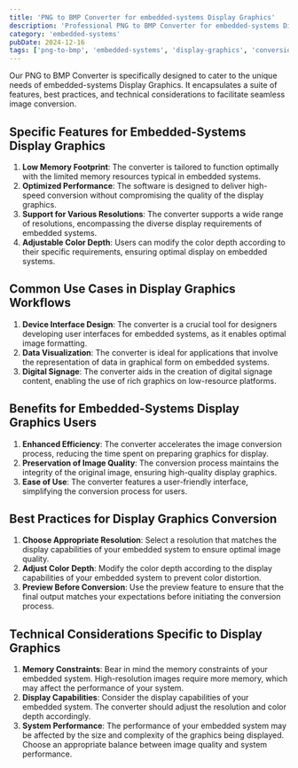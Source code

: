 ```yaml
---
title: 'PNG to BMP Converter for embedded-systems Display Graphics'
description: 'Professional PNG to BMP Converter for embedded-systems Display Graphics. Optimized for embedded-systems display graphics workflows.'
category: 'embedded-systems'
pubDate: 2024-12-16
tags: ['png-to-bmp', 'embedded-systems', 'display-graphics', 'conversion']
---
```


Our PNG to BMP Converter is specifically designed to cater to the unique needs of embedded-systems Display Graphics. It encapsulates a suite of features, best practices, and technical considerations to facilitate seamless image conversion.

## Specific Features for Embedded-Systems Display Graphics

1. **Low Memory Footprint**: The converter is tailored to function optimally with the limited memory resources typical in embedded systems.
2. **Optimized Performance**: The software is designed to deliver high-speed conversion without compromising the quality of the display graphics.
3. **Support for Various Resolutions**: The converter supports a wide range of resolutions, encompassing the diverse display requirements of embedded systems.
4. **Adjustable Color Depth**: Users can modify the color depth according to their specific requirements, ensuring optimal display on embedded systems.

## Common Use Cases in Display Graphics Workflows

1. **Device Interface Design**: The converter is a crucial tool for designers developing user interfaces for embedded systems, as it enables optimal image formatting.
2. **Data Visualization**: The converter is ideal for applications that involve the representation of data in graphical form on embedded systems.
3. **Digital Signage**: The converter aids in the creation of digital signage content, enabling the use of rich graphics on low-resource platforms.

## Benefits for Embedded-Systems Display Graphics Users

1. **Enhanced Efficiency**: The converter accelerates the image conversion process, reducing the time spent on preparing graphics for display.
2. **Preservation of Image Quality**: The conversion process maintains the integrity of the original image, ensuring high-quality display graphics.
3. **Ease of Use**: The converter features a user-friendly interface, simplifying the conversion process for users.

## Best Practices for Display Graphics Conversion

1. **Choose Appropriate Resolution**: Select a resolution that matches the display capabilities of your embedded system to ensure optimal image quality.
2. **Adjust Color Depth**: Modify the color depth according to the display capabilities of your embedded system to prevent color distortion.
3. **Preview Before Conversion**: Use the preview feature to ensure that the final output matches your expectations before initiating the conversion process.

## Technical Considerations Specific to Display Graphics

1. **Memory Constraints**: Bear in mind the memory constraints of your embedded system. High-resolution images require more memory, which may affect the performance of your system.
2. **Display Capabilities**: Consider the display capabilities of your embedded system. The converter should adjust the resolution and color depth accordingly.
3. **System Performance**: The performance of your embedded system may be affected by the size and complexity of the graphics being displayed. Choose an appropriate balance between image quality and system performance.